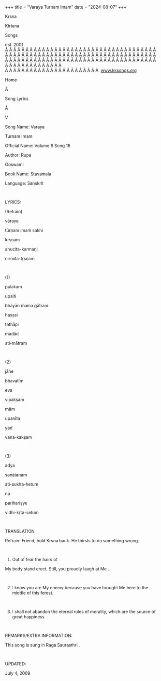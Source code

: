 +++ 
title = "Varaya Turnam Imam"
date = "2024-08-07"
+++

Krsna
 
Kirtana
 
Songs

est. 2001
Â Â Â Â Â Â Â Â Â Â Â Â Â Â Â Â Â Â Â Â Â Â Â Â Â Â Â Â Â Â Â Â Â Â Â Â Â Â Â Â Â Â Â Â Â Â Â Â Â Â Â Â Â Â Â Â Â Â Â Â Â Â Â Â Â Â Â Â Â Â Â Â Â Â Â Â Â Â Â Â Â Â Â Â Â Â Â Â Â Â Â Â Â Â Â Â Â Â Â Â Â Â Â Â Â Â Â Â Â Â Â Â Â Â Â Â Â Â Â Â Â Â Â Â Â  
Â Â Â Â Â Â Â Â Â Â Â Â Â Â Â Â Â Â Â Â Â Â Â  
www.kksongs.org








Home


Ã 
 
Song Lyrics
 
Ã 
 
V


Song Name: 
Varaya
 
Turnam
 Imam


Official Name: Volume 6 Song 16


Author: 
Rupa
 
Goswami




Book Name: 
Stavamala


Language: 
Sanskrit




 


LYRICS:


(Refrain)


vāraya
 
tūrṇam
 imaḿ 
sakhi


kṛṣṇam


anucita-karmaṇi
 
nirmita-tṛṣṇam


 


(1)


pulakam
 
upaiti
 
bhayān
 mama 
gātram


hasasi
 
tathāpi
 
madād
 
ati-mātram


 


(2)


jāne
 
bhavatīm
 
eva
 
vipakṣam


mām
 
upanīta
 
yad
 
vana-kakṣam


 


(3)


adya
 
sanātanam
 
ati-sukha-hetum


na
 
parihariṣye
 
vidhi-kṛta-setum


 


TRANSLATION


Refrain: Friend, hold 
Krsna
 back. He thirsts to do something wrong.


 


1) Out of fear the hairs of

My
 body stand erect. Still, you proudly laugh at 
Me
.


 


2) I know you are 
My
 enemy because you have brought Me here to the middle of
this forest.


 


3) I shall not abandon the eternal
rules of morality, which are the source of great happiness.


 


REMARKS/EXTRA INFORMATION:


This
song is sung in Raga 
Saurasthri
.


 


UPDATED:

July 4, 2009